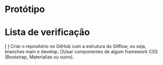 #  Protótipo



#  Lista de verificação

[ ] Criar o  repositório no GitHub com a  estrutura do Gitflow, ou seja, branches main e develop.
[]Usar componentes de algum framework CSS (Bootstrap, Materialize ou outro).
